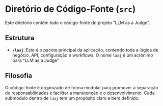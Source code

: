 # Diretório de Código-Fonte (`src`)

Este diretório contém todo o código-fonte do projeto "LLM as a Judge".

## Estrutura

- **`/laaj`**: Este é o pacote principal da aplicação, contendo toda a lógica de negócio, API, configuração e workflows. O nome `laaj` é um acrônimo para "LLM as a Judge".

## Filosofia

O código-fonte é organizado de forma modular para promover a separação de responsabilidades e facilitar a manutenção e o desenvolvimento. Cada submódulo dentro de `laaj` tem um propósito claro e bem definido.

